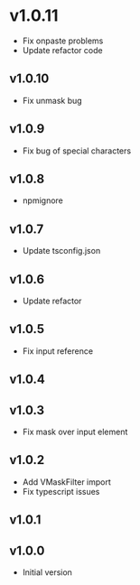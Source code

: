 # v1.0.11

- Fix onpaste problems
- Update refactor code

## v1.0.10

- Fix unmask bug

## v1.0.9

- Fix bug of special characters

## v1.0.8

- npmignore

## v1.0.7

- Update tsconfig.json

## v1.0.6

- Update refactor

## v1.0.5

- Fix input reference

## v1.0.4

## v1.0.3

- Fix mask over input element

## v1.0.2

- Add VMaskFilter import
- Fix typescript issues

## v1.0.1

## v1.0.0

- Initial version
